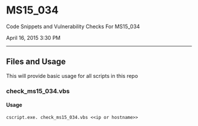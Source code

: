 # MS15_034
Code Snippets and Vulnerability Checks For MS15_034

April 16, 2015   3:30 PM
***

## Files and Usage
This will provide basic usage for all scripts in this repo

### check_ms15_034.vbs
#### Usage
    cscript.exe. check_ms15_034.vbs <<ip or hostname>>
    
    